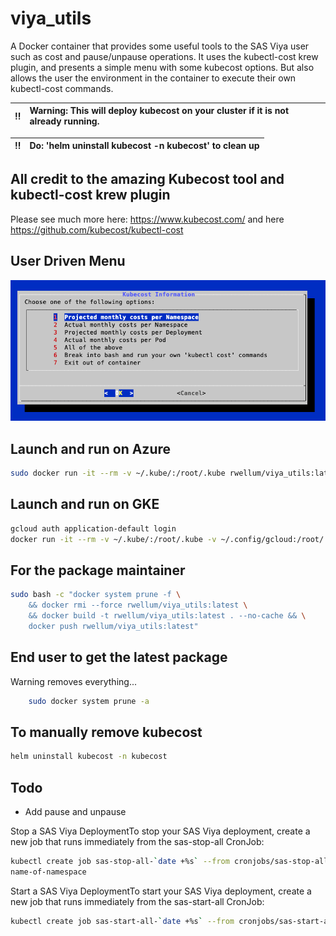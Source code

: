 # viya_utils

A Docker container that provides some useful tools to the SAS Viya user such as
cost and pause/unpause operations. It uses the kubectl-cost krew plugin, and
presents a simple menu with some kubecost options. But also allows the user the
environment in the container to execute their own kubectl-cost commands.

| :bangbang: | Warning: This will deploy kubecost on your cluster if it is not already running. |
| :--------: | :------------------------------------------------------------------------------- |

| :bangbang: | Do: 'helm uninstall kubecost -n kubecost' to clean up |
| :--------: | :---------------------------------------------------- |

## All credit to the amazing Kubecost tool and kubectl-cost krew plugin

Please see much more here: <https://www.kubecost.com/> and here
<https://github.com/kubecost/kubectl-cost>

## User Driven Menu

![Alt text](./menu.png?raw=true "Menu")

## Launch and run on Azure

```bash
sudo docker run -it --rm -v ~/.kube/:/root/.kube rwellum/viya_utils:latest
```

## Launch and run on GKE

```bash
gcloud auth application-default login
docker run -it --rm -v ~/.kube/:/root/.kube -v ~/.config/gcloud:/root/.config/gcloud rwellum/viya_utils:latest
```

## For the package maintainer

```bash
sudo bash -c "docker system prune -f \
    && docker rmi --force rwellum/viya_utils:latest \
    && docker build -t rwellum/viya_utils:latest . --no-cache && \
    docker push rwellum/viya_utils:latest"
```

## End user to get the latest package

Warning removes everything...

```bash
    sudo docker system prune -a
```

## To manually remove kubecost

```bash
helm uninstall kubecost -n kubecost
```

## Todo

- Add pause and unpause

Stop a SAS Viya DeploymentTo stop your SAS Viya deployment, create a new job
that runs immediately from the sas-stop-all CronJob:

```bash
kubectl create job sas-stop-all-`date +%s` --from cronjobs/sas-stop-all -n
name-of-namespace
```

Start a SAS Viya DeploymentTo start your SAS Viya deployment, create a new job that
runs immediately from the sas-start-all CronJob:

```bash
kubectl create job sas-start-all-`date +%s` --from cronjobs/sas-start-all -n name-of-namespace
```
